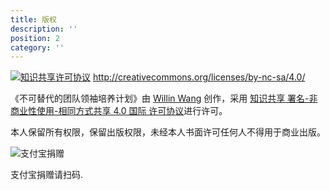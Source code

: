 ```yaml
---
title: 版权
description: ''
position: 2
category: ''
---
```


[![知识共享许可协议](http://i.creativecommons.org/l/by-nc-sa/4.0/88x31.png)](http://creativecommons.org/licenses/by-nc-sa/4.0/) <http://creativecommons.org/licenses/by-nc-sa/4.0/>

《不可替代的团队领袖培养计划》由 [Willin Wang](http://willin.wang/) 创作，采用 [知识共享 署名-非商业性使用-相同方式共享 4.0 国际 许可协议](http://creativecommons.org/licenses/by-nc-sa/4.0/)进行许可。

本人保留所有权限，保留出版权限，未经本人书面许可任何人不得用于商业出版。

![支付宝捐赠](https://cloud.githubusercontent.com/assets/1890238/15489630/fccbb9cc-2193-11e6-9fed-b93c59d6ef37.png)

支付宝捐赠请扫码.
